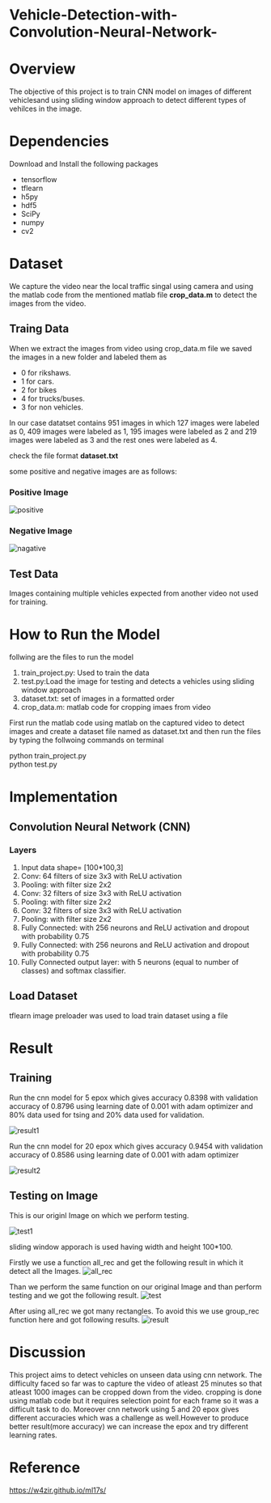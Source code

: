 # Vehicle-Detection-with-Convolution-Neural-Network-

# Overview

The objective of this project is to train CNN model on images of different vehiclesand using sliding window approach to detect different types of vehilces in the image.

# Dependencies

Download and Install the following packages
- tensorflow
- tflearn
- h5py
- hdf5
- SciPy
- numpy
- cv2

# Dataset

 We capture the video near the local traffic singal using camera and using the matlab code from the mentioned matlab file <b>crop_data.m</b> to detect the images  from the video.

## Traing Data
When  we extract the images from video using crop_data.m file we saved the images in a new folder and labeled them as
- 0 for rikshaws. 
- 1 for cars.
- 2 for bikes
- 4 for trucks/buses.
- 3 for non vehicles.

In our case datatset contains 951 images in which 127 images were labeled as 0, 409 images were labeled as 1, 195 images were labeled as 2 and 219 images were labeled as 3 and the rest ones were labeled as 4.

check the file format <b>dataset.txt</b>

some positive and negative images are as follows:

### Positive Image
![positive](https://user-images.githubusercontent.com/26170668/27723536-139483ac-5d87-11e7-9777-4f860b7a90d5.png)

### Negative Image
![nagative](https://user-images.githubusercontent.com/26170668/27723538-19226ce4-5d87-11e7-8922-cb055850617f.png)

## Test Data

Images containing multiple vehicles expected from another video not used for training.

# How to Run the Model

follwing are the files to run the model
1. train_project.py: Used to train the data
2. test.py:Load the image for testing and detects a vehicles using sliding window approach
3. dataset.txt: set of images in a formatted order 
4. crop_data.m: matlab code for cropping imaes from video


  First run the matlab code using matlab on the captured video to detect images and create a dataset file named 
  as dataset.txt and then run the files by typing the follwoing commands on terminal
  
  python train_project.py  
  python test.py      


# Implementation

## Convolution Neural Network (CNN)
### Layers
1. Input data shape= [100*100,3]
2. Conv: 64 filters of size 3x3 with ReLU activation
3. Pooling: with filter size 2x2
4. Conv: 32 filters of size 3x3 with ReLU activation
5. Pooling: with filter size 2x2
6. Conv: 32 filters of size 3x3 with ReLU activation
7. Pooling: with filter size 2x2
8. Fully Connected: with 256 neurons and ReLU activation and dropout with probability 0.75
9. Fully Connected: with 256 neurons and ReLU activation and dropout with probability 0.75
10. Fully Connected output layer: with 5 neurons (equal to number of classes) and softmax classifier.


## Load Dataset
 tflearn image preloader was used to load train dataset using a file 
 

# Result

## Training
    
Run the cnn model for 5 epox which gives accuracy 0.8398 with validation accuracy of 0.8796 using learning date of 
0.001 with adam optimizer and 80% data used for tsing and 20% data used for validation.
   
   ![result1](https://user-images.githubusercontent.com/26170668/27747443-93bca692-5de4-11e7-9fdf-c4300dda9f22.png)

   



Run the cnn model for 20 epox which gives accuracy 0.9454 with validation accuracy of 0.8586 using learning date of 0.001 with adam
optimizer
   
   ![result2](https://user-images.githubusercontent.com/26170668/27747425-7efdab02-5de4-11e7-8d2e-b030ca6473c7.png)



## Testing on Image

This is our originl Image on which we perform testing.

![test1](https://user-images.githubusercontent.com/26170668/27746961-bd8c3886-5de2-11e7-98f5-7a4842fad7b5.jpg)

   sliding window apporach is used having width and height 100*100. 
   
   Firstly we use a function all_rec and get the following result in which it detect all the Images. 
 ![all_rec](https://user-images.githubusercontent.com/26170668/27745828-4b7d795c-5dde-11e7-977d-a4f8df512b95.png)


Than we perform the same function on our original Image and than perform testing and we got the following result.
![test](https://user-images.githubusercontent.com/26170668/27746960-bd4fad58-5de2-11e7-8b11-fbcbb15cbf20.jpg)


After using all_rec we got many rectangles. To avoid this we use group_rec function here and got following results.
![result](https://user-images.githubusercontent.com/26170668/27745882-7e84bc8e-5dde-11e7-876f-2d21c55d389c.png)

# Discussion

This project aims to detect vehicles on unseen data using cnn network. The difficulty faced so far was to capture the video of atleast 25 minutes so that atleast 1000 images can be cropped down from the video. cropping is done using matlab code but it requires selection point for each frame so it was a difficult task to do. Moreover cnn network using 5 and 20 epox gives different accuracies which was a challenge as well.However to produce better result(more accuracy) we can increase the epox and try different learning rates.


# Reference

https://w4zir.github.io/ml17s/


